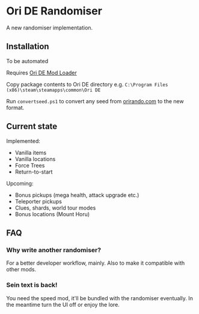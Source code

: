# Ori DE Randomiser

A new randomiser implementation.

## Installation

To be automated

Requires [Ori DE Mod Loader](https://github.com/Kirefel/OriDeModLoader)

Copy package contents to Ori DE directory e.g. `C:\Program Files (x86)\steam\steamapps\common\Ori DE`

Run `convertseed.ps1` to convert any seed from [orirando.com](https://orirando.com) to the new format.

## Current state

Implemented:

* Vanilla items
* Vanilla locations
* Force Trees
* Return-to-start

Upcoming:

* Bonus pickups (mega health, attack upgrade etc.)
* Teleporter pickups
* Clues, shards, world tour modes
* Bonus locations (Mount Horu)

## FAQ

### Why write another randomiser?

For a better developer workflow, mainly. Also to make it compatible with other mods.

### Sein text is back!

You need the speed mod, it'll be bundled with the randomiser eventually. In the meantime turn the UI off or enjoy the lore.
